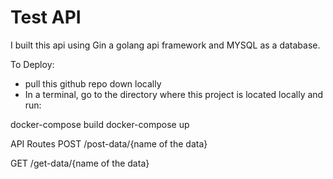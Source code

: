 # Test API
I built this api using Gin a golang api framework and MYSQL as a database.

To Deploy:
- pull this github repo down locally
- In a terminal, go to the directory where this project is located locally and run:

docker-compose build
docker-compose up

API Routes
POST
/post-data/{name of the data}

GET
/get-data/{name of the data}